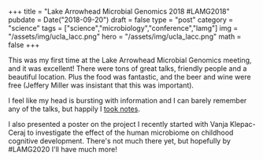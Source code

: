 +++
title = "Lake Arrowhead Microbial Genomics 2018 #LAMG2018"
pubdate = Date("2018-09-20")
draft = false
type = "post"
category = "science"
tags = ["science","microbiology","conference","lamg"]
img = "/assets/img/ucla_lacc.png"
hero = "/assets/img/ucla_lacc.png"
math = false
+++

This was my first time at the Lake Arrowhead Microbial Genomics meeting,
and it was excellent!
There were tons of great talks, friendly people and a beautiful location.
Plus the food was fantastic, and the beer and wine were free
(Jeffery Miller was insistant that this was important).

I feel like my head is bursting with information
and I can barely remember any of the talks, but happily I [took notes][1].

[1]: https://workflowy.com/s/CtLy.JBADnhzIbi

I also presented a poster on the project I recently started
with Vanja Klepac-Ceraj to investigate the effect of the human microbiome
on childhood cognitive development. There's not much there yet, but hopefully
by #LAMG2020 I'll have much more!
